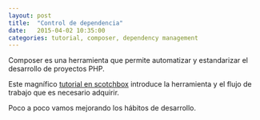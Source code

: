 ```yaml
---
layout: post
title:  "Control de dependencia"
date:   2015-04-02 10:35:00
categories: tutorial, composer, dependency management
---
```


Composer es una herramienta que permite automatizar y estandarizar el desarrollo de proyectos PHP.

Este magn&iacute;fico [tutorial en scotchbox](https://scotch.io/tutorials/a-beginners-guide-to-composer) introduce la herramienta y el flujo de trabajo que es necesario adquirir.

Poco a poco vamos mejorando los h&aacute;bitos de desarrollo.